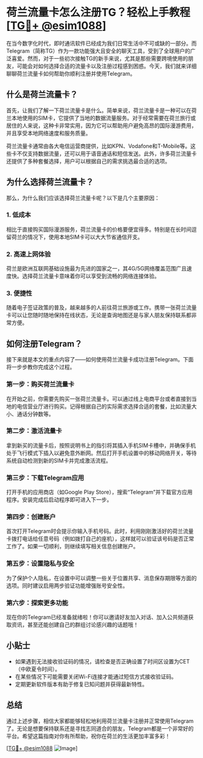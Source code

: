 # 荷兰流量卡怎么注册TG？轻松上手教程[[TG💪+ @esim1088](https://t.me/s/esim1088)]

在当今数字化时代，即时通讯软件已经成为我们日常生活中不可或缺的一部分。而Telegram（简称TG）作为一款功能强大且安全的聊天工具，受到了全球用户的广泛喜爱。然而，对于一些初次接触TG的新手来说，尤其是那些需要跨境使用的朋友，可能会对如何选择合适的流量卡以及注册过程感到困惑。今天，我们就来详细聊聊荷兰流量卡如何帮助你顺利注册并使用Telegram。

## 什么是荷兰流量卡？

首先，让我们了解一下荷兰流量卡是什么。简单来说，荷兰流量卡是一种可以在荷兰本地使用的SIM卡，它提供了当地的数据流量服务。对于经常需要在荷兰旅行或居住的人来说，这种卡非常实用，因为它可以帮助用户避免高昂的国际漫游费用，并且享受本地网络速度和服务质量。

荷兰流量卡通常由各大电信运营商提供，比如KPN、Vodafone和T-Mobile等。这些卡不仅支持数据流量，还可以用于语音通话和短信发送。此外，许多荷兰流量卡还提供了多种套餐选择，用户可以根据自己的需求挑选最合适的选项。

## 为什么选择荷兰流量卡？

那么，为什么我们应该选择荷兰流量卡呢？以下是几个主要原因：

### 1. **低成本**
相比于直接购买国际漫游服务，荷兰流量卡的价格要便宜得多。特别是在长时间逗留荷兰的情况下，使用本地SIM卡可以大大节省通信开支。

### 2. **高速上网体验**
荷兰是欧洲互联网基础设施最为先进的国家之一，其4G/5G网络覆盖范围广且速度快。选择荷兰流量卡意味着你可以享受到流畅的网络连接体验。

### 3. **便捷性**
随着电子签证政策的普及，越来越多的人前往荷兰旅游或工作。携带一张荷兰流量卡可以让您随时随地保持在线状态，无论是查询地图还是与家人朋友保持联系都非常方便。

## 如何注册Telegram？

接下来就是本文的重点内容了——如何使用荷兰流量卡成功注册Telegram。下面将一步步教你完成这个过程。

### 第一步：购买荷兰流量卡
在开始之前，你需要先购买一张荷兰流量卡。可以通过线上电商平台或者直接到当地的电信营业厅进行购买。记得根据自己的实际需求选择合适的套餐，比如流量大小、通话分钟数等。

### 第二步：激活流量卡
拿到新买的流量卡后，按照说明书上的指引将其插入手机SIM卡槽中，并确保手机处于飞行模式下插入以避免意外断网。然后打开手机设置中的移动网络开关，等待系统自动检测到新的SIM卡并完成激活流程。

### 第三步：下载Telegram应用
打开手机的应用商店（如Google Play Store），搜索“Telegram”并下载官方应用程序。安装完成后启动程序即可进入下一步。

### 第四步：创建账户
首次打开Telegram时会提示你输入手机号码。此时，利用刚刚激活好的荷兰流量卡拨打电话给任意号码（例如拨打自己的座机），这样就可以验证该号码是否正常工作了。如果一切顺利，则继续填写相关信息创建账户。

### 第五步：设置隐私与安全
为了保护个人隐私，在设置中可以调整一些关于位置共享、消息保存期限等方面的选项。同时建议启用两步验证功能增强账号安全性。

### 第六步：探索更多功能
现在你的Telegram已经准备就绪啦！你可以邀请好友加入对话、加入公共频道获取资讯，甚至还能创建自己的群组讨论感兴趣的话题哦！

## 小贴士
- 如果遇到无法接收验证码的情况，请检查是否正确设置了时间区设置为CET（中欧夏令时间）。
- 在某些情况下可能需要关闭Wi-Fi连接才能通过短信方式接收验证码。
- 定期更新软件版本有助于修复已知问题并获得最新特性。

## 总结

通过上述步骤，相信大家都能够轻松地利用荷兰流量卡注册并正常使用Telegram了。无论是想要保持联系还是寻找志同道合的朋友，Telegram都是一个非常好的平台。希望这篇指南对你有所帮助，祝你在荷兰的生活更加丰富多彩！

[[TG💪+ @esim1088](https://t.me/s/esim1088) ![Image](https://i.postimg.cc/4NQfJmqS/Snipaste-2025-05-13-00-14-12.png)]